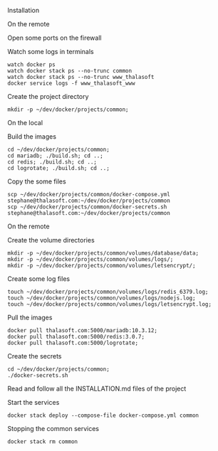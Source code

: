 Installation

On the remote

Open some ports on the firewall

Watch some logs in terminals
```
watch docker ps
watch docker stack ps --no-trunc common
watch docker stack ps --no-trunc www_thalasoft
docker service logs -f www_thalasoft_www
```

Create the project directory
```
mkdir -p ~/dev/docker/projects/common;
```

On the local

Build the images
```
cd ~/dev/docker/projects/common;
cd mariadb; ./build.sh; cd ..;
cd redis; ./build.sh; cd ..;
cd logrotate; ./build.sh; cd ..;
```

Copy the some files
```
scp ~/dev/docker/projects/common/docker-compose.yml stephane@thalasoft.com:~/dev/docker/projects/common
scp ~/dev/docker/projects/common/docker-secrets.sh stephane@thalasoft.com:~/dev/docker/projects/common
```

On the remote

Create the volume directories
```
mkdir -p ~/dev/docker/projects/common/volumes/database/data;
mkdir -p ~/dev/docker/projects/common/volumes/logs/;
mkdir -p ~/dev/docker/projects/common/volumes/letsencrypt/;
```

Create some log files
```
touch ~/dev/docker/projects/common/volumes/logs/redis_6379.log;
touch ~/dev/docker/projects/common/volumes/logs/nodejs.log;
touch ~/dev/docker/projects/common/volumes/logs/letsencrypt.log;
```

Pull the images
```  
docker pull thalasoft.com:5000/mariadb:10.3.12;
docker pull thalasoft.com:5000/redis:3.0.7;
docker pull thalasoft.com:5000/logrotate;
```

Create the secrets
```
cd ~/dev/docker/projects/common;
./docker-secrets.sh
```

Read and follow all the INSTALLATION.md files of the project

Start the services
```  
docker stack deploy --compose-file docker-compose.yml common
```

Stopping the common services
```  
docker stack rm common
```

